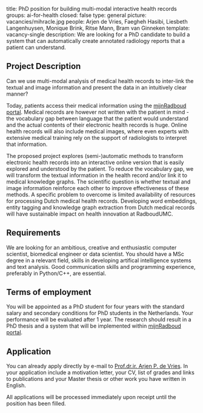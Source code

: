 title: PhD position for building multi-modal interactive health records
groups: ai-for-health 
closed: false
type: general
picture: vacancies/mihracle.jpg
people: Arjen de Vries, Faegheh Hasibi, Liesbeth Langenhuysen, Monique Brink, Ritse Mann, Bram van Ginneken 
template: vacancy-single
description: We are looking for a PhD candidate to build a system that can automatically create annotated radiology reports that a patient can understand.

## Project Description

Can we use multi-modal analysis of medical health records to inter-link the textual and image information and present the data in an intuitively clear manner?

Today, patients access their medical information using the [mijnRadboud portal](https://www.radboudumc.nl/en/patient-care/mijnradboud). Medical records are however not written with the patient in mind - the vocabulary gap between language that the patient would understand and the actual contents of their electronic health records is huge. Online health records will also include medical images, where even experts with extensive medical training rely on the support of radiologists to interpret that information. 

The proposed project explores (semi-)automatic methods to transform electronic health records into an interactive online version that is easily explored and understood by the patient. To reduce the vocabulary gap, we will transform the textual information in the health record and/or link it to medical knowledge graphs. The scientific question is whether textual and image information reinforce each other to improve effectiveness of these methods. A specific problem to overcome is limited availability of resources for processing Dutch medical health records. Developing word embeddings, entity tagging and knowledge graph extraction from Dutch medical records will have sustainable impact on health innovation at RadboudUMC.

## Requirements

We are looking for an ambitious, creative and enthusiastic computer scientist, biomedical engineer or data scientist. You should have a MSc degree in a relevant field, skills in developing artifical intelligence systems and text analysis. Good communication skills and programming experience, preferably in Python/C++, are essential. 

## Terms of employment

You will be appointed as a PhD student for four years with the standard salary and secondary conditions for PhD students in the Netherlands. Your performance will be evaluated after 1 year. The research should result in a PhD thesis and a system that will be implemented within [mijnRadboud portal](https://www.radboudumc.nl/en/patient-care/mijnradboud).

## Application

You can already apply directly by e-mail to [Prof.dr.ir. Arjen P. de Vries](mailto:A.deVries@cs.ru.nl). In your application include a motivation letter, your CV, list of grades and links to publications and your Master thesis or other work you have written in English.

All applications will be processed immediately upon receipt until the position has been filled.

